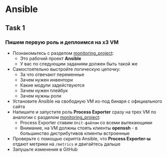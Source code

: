 # Ansible

## Task 1

### Пишем первую роль и деплоимся на x3 VM

- Познакомьтесь с разделом [monitoring_project](https://github.com/lamjob1993/ansible-monitoring/tree/main/ansible/tasks/monitoring_project):
  - Это рабочий проект **Ansible**
  - У вас по следующим заданиям должен быть такой же
- Самостоятельно выстройте логическую цепочку:
  - За что отвечают переменные
  - Зачем нужен инвентори
  - Какие модули задействуются
  - Зачем нужен плейбук
  - Зачем нужны роли
- Установите Ansible на свободную VM из-под бинаря с официального сайта
- Напишите и запустите роль **Process Exporter** сразу на трех VM по аналогии с разделом [monitoring_project](https://github.com/lamjob1993/ansible-monitoring/tree/main/ansible/monitoring_project):
  - Process Exporter ставим `Unit-файлом` со всеми вытекающими
  - Внимание, на VM должны стоять клиенты **openssh** - в большинство дистрибутивов клиенты встроенные
- Проверьте с помощью скрипта Ansible, что **Process Exporter-ы** отдают метрики на `/metrics` и двигайтесь дальше
- Запушьте изменения в GitHub
